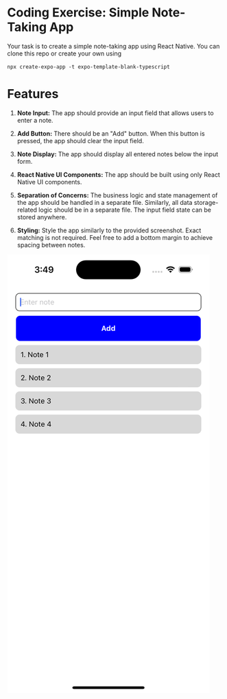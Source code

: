 # Coding Exercise: Simple Note-Taking App

Your task is to create a simple note-taking app using React Native. You can clone this repo or create your own using

```
npx create-expo-app -t expo-template-blank-typescript
```

# Features

1. **Note Input:** The app should provide an input field that allows users to enter a note.

2. **Add Button:** There should be an "Add" button. When this button is pressed, the app should clear the input field.

3. **Note Display:** The app should display all entered notes below the input form.

4. **React Native UI Components:** The app should be built using only React Native UI components.

5. **Separation of Concerns:** The business logic and state management of the app should be handled in a separate file. Similarly, all data storage-related logic should be in a separate file. The input field state can be stored anywhere.

6. **Styling:** Style the app similarly to the provided screenshot. Exact matching is not required. Feel free to add a bottom margin to achieve spacing between notes.

![alt text](screenshot.png "Screenshot")
